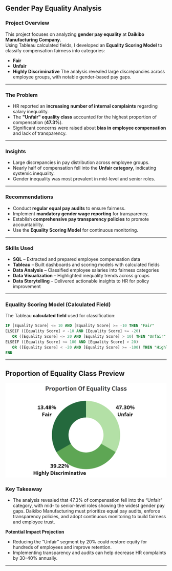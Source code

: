 ## Gender Pay Equality Analysis
###  Project Overview
This project focuses on analyzing **gender pay equality** at **Daikibo Manufacturing Company**.  
Using Tableau calculated fields, I developed an **Equality Scoring Model** to classify compensation fairness into categories:
- **Fair**
- **Unfair**
- **Highly Discriminative**
The analysis revealed large discrepancies across employee groups, with notable gender-based pay gaps.
---
###  The Problem
- HR reported an **increasing number of internal complaints** regarding salary inequality.  
- The **"Unfair" equality class** accounted for the highest proportion of compensation (**47.3%**).  
- Significant concerns were raised about **bias in employee compensation** and lack of transparency.
---
### Insights
- Large discrepancies in pay distribution across employee groups.  
- Nearly half of compensation fell into the **Unfair category**, indicating systemic inequality.  
- Gender inequality was most prevalent in mid-level and senior roles.  
---
### Recommendations
- Conduct **regular equal pay audits** to ensure fairness.
- Implement **mandatory gender wage reporting** for transparency.  
- Establish **comprehensive pay transparency policies** to promote accountability.  
- Use the **Equality Scoring Model** for continuous monitoring.  
---
### Skills Used
- **SQL** – Extracted and prepared employee compensation data  
- **Tableau** – Built dashboards and scoring models with calculated fields  
- **Data Analysis** – Classified employee salaries into fairness categories  
- **Data Visualization** – Highlighted inequality trends across groups  
- **Data Storytelling** – Delivered actionable insights to HR for policy improvement  
---
### Equality Scoring Model (Calculated Field)
The Tableau **calculated field** used for classification:  

```sql
IF [Equality Score] <= 10 AND [Equality Score] >= -10 THEN "Fair"
ELSEIF ([Equality Score] < -10 AND [Equality Score] >= -20)
   OR ([Equality Score] <= 20 AND [Equality Score] > 10) THEN "Unfair"
ELSEIF ([Equality Score] <= 100 AND [Equality Score] > 20)
   OR ([Equality Score] < -20 AND [Equality Score] >= -100) THEN "Highly Discriminative"
END
```
---
###

## Proportion of Equality Class Preview

![Proportion of Equality Class](./Proportion%20Of%20Equality%20Class.PNG)

### Key Takeaway
- The analysis revealed that 47.3% of compensation fell into the “Unfair” category, with mid- to senior-level roles showing the widest gender pay gaps.
Daikibo Manufacturing must prioritize equal pay audits, enforce transparency policies, and adopt continuous monitoring to build fairness and employee trust.

 **Potential Impact Projection**
- Reducing the “Unfair” segment by 20% could restore equity for hundreds of employees and improve retention.
- Implementing transparency and audits can help decrease HR complaints by 30–40% annually.

---
